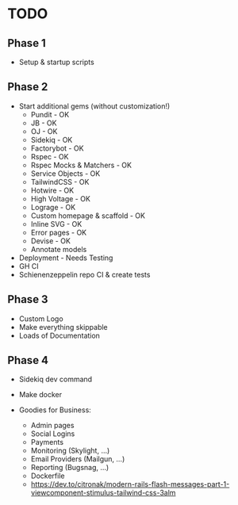 
# TODO

## Phase 1
- Setup & startup scripts
## Phase 2
- Start additional gems (without customization!)
    - Pundit - OK
    - JB - OK
    - OJ - OK
    - Sidekiq - OK
    - Factorybot - OK
    - Rspec - OK
    - Rspec Mocks & Matchers - OK
    - Service Objects - OK
    - TailwindCSS - OK
    - Hotwire - OK
    - High Voltage - OK
    - Lograge - OK
    - Custom homepage & scaffold - OK
    - Inline SVG - OK
    - Error pages - OK
    - Devise - OK
    - Annotate models
- Deployment  - Needs Testing
- GH CI
- Schienenzeppelin repo CI & create tests
## Phase 3
- Custom Logo
- Make everything skippable
- Loads of Documentation
## Phase 4
- Sidekiq dev command
- Make docker

- Goodies for Business: 
    - Admin pages
    - Social Logins
    - Payments
    - Monitoring (Skylight, ...)
    - Email Providers (Mailgun, ...)
    - Reporting (Bugsnag, ...)
    - Dockerfile
    - https://dev.to/citronak/modern-rails-flash-messages-part-1-viewcomponent-stimulus-tailwind-css-3alm
